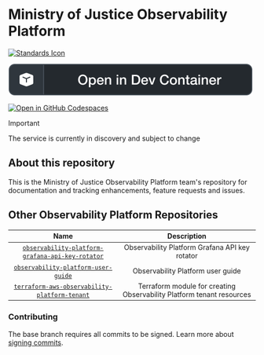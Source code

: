 # Ministry of Justice Observability Platform

[![Standards Icon]][Standards Link]

[![Open in Dev Container](https://raw.githubusercontent.com/ministryofjustice/.devcontainer/refs/heads/main/contrib/badge.svg)](https://vscode.dev/redirect?url=vscode://ms-vscode-remote.remote-containers/cloneInVolume?url=https://github.com/ministryofjustice/observability-platform)

[![Open in GitHub Codespaces](https://github.com/codespaces/badge.svg)](https://codespaces.new/ministryofjustice/observability-platform)

> [!IMPORTANT]
> The service is currently in discovery and subject to change

## About this repository

This is the Ministry of Justice Observability Platform team's repository for documentation and tracking enhancements, feature requests and issues.

## Other Observability Platform Repositories

| Name | Description |
|:---:|:---:|
| [`observability-platform-grafana-api-key-rotator`](https://github.com/ministryofjustice/observability-platform-grafana-api-key-rotator) | Observability Platform Grafana API key rotator |
| [`observability-platform-user-guide`](https://github.com/ministryofjustice/observability-platform-user-guide) | Observability Platform user guide |
| [`terraform-aws-observability-platform-tenant`](https://github.com/ministryofjustice/terraform-aws-observability-platform-tenant) | Terraform module for creating Observability Platform tenant resources |

### Contributing

The base branch requires all commits to be signed. Learn more about [signing commits](https://docs.github.com/en/authentication/managing-commit-signature-verification/about-commit-signature-verification).


[Standards Link]: https://github-community.service.justice.gov.uk/repository-standards/observability-platform "Repo standards badge."
[Standards Icon]: https://github-community.service.justice.gov.uk/repository-standards/api/observability-platform/badge
